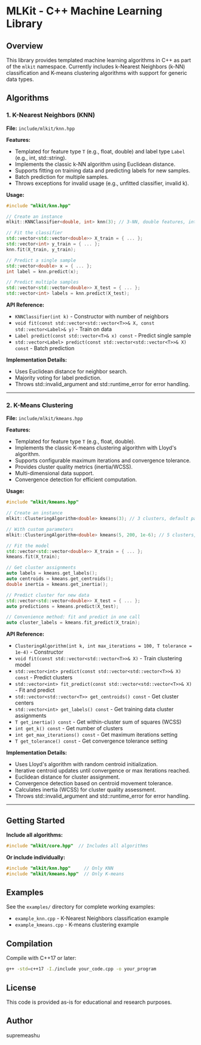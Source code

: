 # MLKit - C++ Machine Learning Library

Overview
--------
This library provides templated machine learning algorithms in C++ as part of the `mlkit` namespace. Currently includes k-Nearest Neighbors (k-NN) classification and K-means clustering algorithms with support for generic data types.

## Algorithms

### 1. K-Nearest Neighbors (KNN)

**File:** `include/mlkit/knn.hpp`

**Features:**
- Templated for feature type `T` (e.g., float, double) and label type `Label` (e.g., int, std::string).
- Implements the classic k-NN algorithm using Euclidean distance.
- Supports fitting on training data and predicting labels for new samples.
- Batch prediction for multiple samples.
- Throws exceptions for invalid usage (e.g., unfitted classifier, invalid k).

**Usage:**
```cpp
#include "mlkit/knn.hpp"

// Create an instance
mlkit::KNNClassifier<double, int> knn(3); // 3-NN, double features, int labels

// Fit the classifier
std::vector<std::vector<double>> X_train = { ... };
std::vector<int> y_train = { ... };
knn.fit(X_train, y_train);

// Predict a single sample
std::vector<double> x = { ... };
int label = knn.predict(x);

// Predict multiple samples
std::vector<std::vector<double>> X_test = { ... };
std::vector<int> labels = knn.predict(X_test);
```

**API Reference:**
- `KNNClassifier(int k)` - Constructor with number of neighbors
- `void fit(const std::vector<std::vector<T>>& X, const std::vector<Label>& y)` - Train on data
- `Label predict(const std::vector<T>& x) const` - Predict single sample  
- `std::vector<Label> predict(const std::vector<std::vector<T>>& X) const` - Batch prediction

**Implementation Details:**
- Uses Euclidean distance for neighbor search.
- Majority voting for label prediction.
- Throws std::invalid_argument and std::runtime_error for error handling.

---

### 2. K-Means Clustering

**File:** `include/mlkit/kmeans.hpp`

**Features:**
- Templated for feature type `T` (e.g., float, double).
- Implements the classic K-means clustering algorithm with Lloyd's algorithm.
- Supports configurable maximum iterations and convergence tolerance.
- Provides cluster quality metrics (inertia/WCSS).
- Multi-dimensional data support.
- Convergence detection for efficient computation.

**Usage:**
```cpp
#include "mlkit/kmeans.hpp"

// Create an instance
mlkit::ClusteringAlgorithm<double> kmeans(3); // 3 clusters, default params

// With custom parameters
mlkit::ClusteringAlgorithm<double> kmeans(5, 200, 1e-6); // 5 clusters, 200 max iter, 1e-6 tolerance

// Fit the model
std::vector<std::vector<double>> X_train = { ... };
kmeans.fit(X_train);

// Get cluster assignments
auto labels = kmeans.get_labels();
auto centroids = kmeans.get_centroids();
double inertia = kmeans.get_inertia();

// Predict cluster for new data
std::vector<std::vector<double>> X_test = { ... };
auto predictions = kmeans.predict(X_test);

// Convenience method: fit and predict in one call
auto cluster_labels = kmeans.fit_predict(X_train);
```

**API Reference:**
- `ClusteringAlgorithm(int k, int max_iterations = 100, T tolerance = 1e-4)` - Constructor
- `void fit(const std::vector<std::vector<T>>& X)` - Train clustering model
- `std::vector<int> predict(const std::vector<std::vector<T>>& X) const` - Predict clusters
- `std::vector<int> fit_predict(const std::vector<std::vector<T>>& X)` - Fit and predict
- `std::vector<std::vector<T>> get_centroids() const` - Get cluster centers
- `std::vector<int> get_labels() const` - Get training data cluster assignments
- `T get_inertia() const` - Get within-cluster sum of squares (WCSS)
- `int get_k() const` - Get number of clusters
- `int get_max_iterations() const` - Get maximum iterations setting
- `T get_tolerance() const` - Get convergence tolerance setting

**Implementation Details:**
- Uses Lloyd's algorithm with random centroid initialization.
- Iterative centroid updates until convergence or max iterations reached.
- Euclidean distance for cluster assignment.
- Convergence detection based on centroid movement tolerance.
- Calculates inertia (WCSS) for cluster quality assessment.
- Throws std::invalid_argument and std::runtime_error for error handling.

---

## Getting Started

**Include all algorithms:**
```cpp
#include "mlkit/core.hpp"  // Includes all algorithms
```

**Or include individually:**
```cpp
#include "mlkit/knn.hpp"     // Only KNN
#include "mlkit/kmeans.hpp"  // Only K-means
```

## Examples

See the `examples/` directory for complete working examples:
- `example_knn.cpp` - K-Nearest Neighbors classification example
- `example_kmeans.cpp` - K-means clustering example

## Compilation

Compile with C++17 or later:
```bash
g++ -std=c++17 -I./include your_code.cpp -o your_program
```

License
-------
This code is provided as-is for educational and research purposes.

Author
------
supremeashu